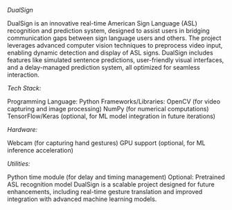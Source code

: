 *DualSign*

DualSign is an innovative real-time American Sign Language (ASL) recognition and prediction system, designed to assist users in bridging communication gaps between sign language users and others. The project leverages advanced computer vision techniques to preprocess video input, enabling dynamic detection and display of ASL signs. DualSign includes features like simulated sentence predictions, user-friendly visual interfaces, and a delay-managed prediction system, all optimized for seamless interaction.

*Tech Stack:*

Programming Language: Python
Frameworks/Libraries:
OpenCV (for video capturing and image processing)
NumPy (for numerical computations)
TensorFlow/Keras (optional, for ML model integration in future iterations)

*Hardware:*

Webcam (for capturing hand gestures)
GPU support (optional, for ML inference acceleration)

*Utilities:*

Python time module (for delay and timing management)
Optional: Pretrained ASL recognition model
DualSign is a scalable project designed for future enhancements, including real-time gesture translation and improved integration with advanced machine learning models.
